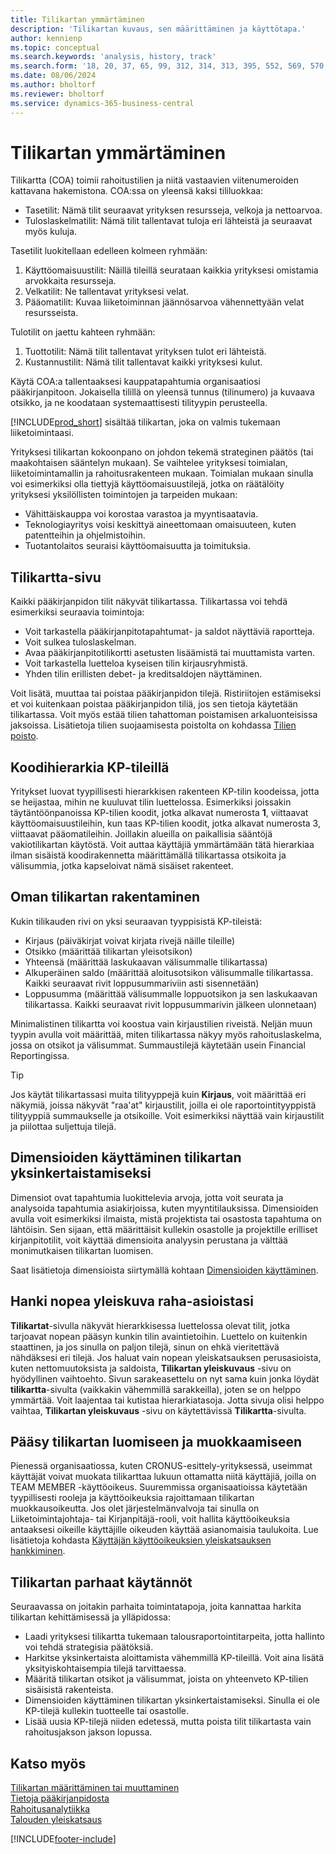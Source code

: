 ```yaml
---
title: Tilikartan ymmärtäminen
description: 'Tilikartan kuvaus, sen määrittäminen ja käyttötapa.'
author: kennienp
ms.topic: conceptual
ms.search.keywords: 'analysis, history, track'
ms.search.form: '18, 20, 37, 65, 99, 312, 314, 313, 395, 552, 569, 570, 634, 790, 791, 1158'
ms.date: 08/06/2024
ms.author: bholtorf
ms.reviewer: bholtorf
ms.service: dynamics-365-business-central
---
```


# Tilikartan ymmärtäminen

Tilikartta (COA) toimii rahoitustilien ja niitä vastaavien viitenumeroiden kattavana hakemistona. COA:ssa on yleensä kaksi tililuokkaa:

- Tasetilit: Nämä tilit seuraavat yrityksen resursseja, velkoja ja nettoarvoa.
- Tuloslaskelmatilit: Nämä tilit tallentavat tuloja eri lähteistä ja seuraavat myös kuluja.

Tasetilit luokitellaan edelleen kolmeen ryhmään:

1. Käyttöomaisuustilit: Näillä tileillä seurataan kaikkia yrityksesi omistamia arvokkaita resursseja.
1. Velkatilit: Ne tallentavat yrityksesi velat.
1. Pääomatilit: Kuvaa liiketoiminnan jäännösarvoa vähennettyään velat resursseista.

Tulotilit on jaettu kahteen ryhmään:

1. Tuottotilit: Nämä tilit tallentavat yrityksen tulot eri lähteistä.
1. Kustannustilit: Nämä tilit tallentavat kaikki yrityksesi kulut.

Käytä COA:a tallentaaksesi kauppatapahtumia organisaatiosi pääkirjanpitoon. Jokaisella tilillä on yleensä tunnus (tilinumero) ja kuvaava otsikko, ja ne koodataan systemaattisesti tilityypin perusteella.

[!INCLUDE[prod_short](includes/prod_short.md)] sisältää tilikartan, joka on valmis tukemaan liiketoimintaasi.

Yrityksesi tilikartan kokoonpano on johdon tekemä strateginen päätös (tai maakohtaisen sääntelyn mukaan). Se vaihtelee yrityksesi toimialan, liiketoimintamallin ja rahoitusrakenteen mukaan. Toimialan mukaan sinulla voi esimerkiksi olla tiettyjä käyttöomaisuustilejä, jotka on räätälöity yrityksesi yksilöllisten toimintojen ja tarpeiden mukaan:

* Vähittäiskauppa voi korostaa varastoa ja myyntisaatavia.
* Teknologiayritys voisi keskittyä aineettomaan omaisuuteen, kuten patentteihin ja ohjelmistoihin.
* Tuotantolaitos seuraisi käyttöomaisuutta ja toimituksia.

## Tilikartta-sivu

Kaikki pääkirjanpidon tilit näkyvät tilikartassa. Tilikartassa voi tehdä esimerkiksi seuraavia toimintoja:  

* Voit tarkastella pääkirjanpitotapahtumat- ja saldot näyttäviä raportteja.  
* Voit sulkea tuloslaskelman.  
* Avaa pääkirjanpitotilikortti asetusten lisäämistä tai muuttamista varten.  
* Voit tarkastella luetteloa kyseisen tilin kirjausryhmistä.
* Yhden tilin erillisten debet- ja kreditsaldojen näyttäminen.

Voit lisätä, muuttaa tai poistaa pääkirjanpidon tilejä. Ristiriitojen estämiseksi et voi kuitenkaan poistaa pääkirjanpidon tiliä, jos sen tietoja käytetään tilikartassa. Voit myös estää tilien tahattoman poistamisen arkaluonteisissa jaksoissa. Lisätietoja tilien suojaamisesta poistolta on kohdassa [Tilien poisto](finance-setup-chart-accounts.md#delete-accounts).  

## Koodihierarkia KP-tileillä

Yritykset luovat tyypillisesti hierarkkisen rakenteen KP-tilin koodeissa, jotta se heijastaa, mihin ne kuuluvat tilin luettelossa. Esimerkiksi joissakin täytäntöönpanoissa KP-tilien koodit, jotka alkavat numerosta **1**, viittaavat käyttöomaisuustileihin, kun taas KP-tilien koodit, jotka alkavat numerosta 3, viittaavat pääomatileihin. Joillakin alueilla on paikallisia sääntöjä vakiotilikartan käytöstä. Voit auttaa käyttäjiä ymmärtämään tätä hierarkiaa ilman sisäistä koodirakennetta määrittämällä tilikartassa otsikoita ja välisummia, jotka kapseloivat nämä sisäiset rakenteet.

## Oman tilikartan rakentaminen

Kukin tilikauden rivi on yksi seuraavan tyyppisistä KP-tileistä:

* Kirjaus (päiväkirjat voivat kirjata rivejä näille tileille)
* Otsikko (määrittää tilikartan yleisotsikon)
* Yhteensä (määrittää laskukaavan välisummalle tilikartassa)
* Alkuperäinen saldo (määrittää aloitusotsikon välisummalle tilikartassa. Kaikki seuraavat rivit loppusummariviin asti sisennetään)
* Loppusumma (määrittää välisummalle loppuotsikon ja sen laskukaavan tilikartassa. Kaikki seuraavat rivit loppusummarivin jälkeen ulonnetaan)

Minimalistinen tilikartta voi koostua vain kirjaustilien riveistä. Neljän muun tyypin avulla voit määrittää, miten tilikartassa näkyy myös rahoituslaskelma, jossa on otsikot ja välisummat. Summaustilejä käytetään usein Financial Reportingissa.

> [!TIP]
> Jos käytät tilikartassasi muita tilityyppejä kuin **Kirjaus**, voit määrittää eri näkymiä, joissa näkyvät "raa'at" kirjaustilit, joilla ei ole raportointityyppistä tilityyppiä summaukselle ja otsikoille. Voit esimerkiksi näyttää vain kirjaustilit ja piilottaa suljettuja tilejä.

## Dimensioiden käyttäminen tilikartan yksinkertaistamiseksi

Dimensiot ovat tapahtumia luokittelevia arvoja, jotta voit seurata ja analysoida tapahtumia asiakirjoissa, kuten myyntitilauksissa. Dimensioiden avulla voit esimerkiksi ilmaista, mistä projektista tai osastosta tapahtuma on lähtöisin. Sen sijaan, että määrittäisit kullekin osastolle ja projektille erilliset kirjanpitotilit, voit käyttää dimensioita analyysin perustana ja välttää monimutkaisen tilikartan luomisen.

Saat lisätietoja dimensioista siirtymällä kohtaan [Dimensioiden käyttäminen](finance-dimensions.md).

## Hanki nopea yleiskuva raha-asioistasi

**Tilikartat**-sivulla näkyvät hierarkkisessa luettelossa olevat tilit, jotka tarjoavat nopean pääsyn kunkin tilin avaintietoihin. Luettelo on kuitenkin staattinen, ja jos sinulla on paljon tilejä, sinun on ehkä vieritettävä nähdäksesi eri tilejä. Jos haluat vain nopean yleiskatsauksen perusasioista, kuten nettomuutoksista ja saldoista, **Tilikartan yleiskuvaus** -sivu on hyödyllinen vaihtoehto. Sivun sarakeasettelu on nyt sama kuin jonka löydät **tilikartta**-sivulta (vaikkakin vähemmillä sarakkeilla), joten se on helppo ymmärtää. Voit laajentaa tai kutistaa hierarkiatasoja. Jotta sivuja olisi helppo vaihtaa, **Tilikartan yleiskuvaus** -sivu on käytettävissä **Tilikartta**-sivulta.

## Pääsy tilikartan luomiseen ja muokkaamiseen

Pienessä organisaatiossa, kuten CRONUS-esittely-yrityksessä, useimmat käyttäjät voivat muokata tilikarttaa lukuun ottamatta niitä käyttäjiä, joilla on TEAM MEMBER -käyttöoikeus. Suuremmissa organisaatioissa käytetään tyypillisesti rooleja ja käyttöoikeuksia rajoittamaan tilikartan muokkausoikeutta. Jos olet järjestelmänvalvoja tai sinulla on Liiketoimintajohtaja- tai Kirjanpitäjä-rooli, voit hallita käyttöoikeuksia antaaksesi oikeille käyttäjille oikeuden käyttää asianomaisia taulukoita. Lue lisätietoja kohdasta [Käyttäjän käyttöoikeuksien yleiskatsauksen hankkiminen](ui-define-granular-permissions.md#get-an-overview-of-a-users-permissions).  


<!-- ## Standard chart of accounts in different regions
Uncomment when we have more examples added to our localization documentation

Some regions have defined standards for the chart of accounts structure you should use in your company. 

Here are some examples of such standards that have been implemented in localized versions of [!INCLUDE[prod_short](includes/prod_short.md)]:

* [Standard chart of accounts in Denmark](localfunctionality/denmark/how-to-set-up-standard-coa.md)
-->

## Tilikartan parhaat käytännöt

Seuraavassa on joitakin parhaita toimintatapoja, joita kannattaa harkita tilikartan kehittämisessä ja ylläpidossa:

* Laadi yrityksesi tilikartta tukemaan talousraportointitarpeita, jotta hallinto voi tehdä strategisia päätöksiä.
* Harkitse yksinkertaista aloittamista vähemmillä KP-tileillä. Voit aina lisätä yksityiskohtaisempia tilejä tarvittaessa.
* Määritä tilikartan otsikot ja välisummat, joista on yhteenveto KP-tilien sisäisistä rakenteista.
* Dimensioiden käyttäminen tilikartan yksinkertaistamiseksi. Sinulla ei ole KP-tilejä kullekin tuotteelle tai osastolle.
* Lisää uusia KP-tilejä niiden edetessä, mutta poista tilit tilikartasta vain rahoitusjakson jakson lopussa.

## Katso myös

[Tilikartan määrittäminen tai muuttaminen](finance-setup-chart-accounts.md)    
[Tietoja pääkirjanpidosta](finance-general-ledger.md)  
[Rahoitusanalytiikka](bi.md)    
[Talouden yleiskatsaus](finance.md)    

[!INCLUDE[footer-include](includes/footer-banner.md)]
